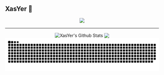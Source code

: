 ## XasYer 👋

<p align="center"><img src="https://count.getloli.com/get/@XasYer?theme=rule34" /></p>

---
<p align="center">
<img align="center" src="https://github-readme-stats.vercel.app/api?username=XasYer&show_icons=true" alt="XasYer's Github Stats" />
<img align="center" src="https://github-readme-stats.vercel.app/api/top-langs/?username=XasYer&layout=compact" />
<picture>
<source media="(prefers-color-scheme: dark)" srcset="https://raw.githubusercontent.com/XasYer/XasYer/output/github-contribution-grid-snake-dark.svg">
<source media="(prefers-color-scheme: light)" srcset="https://raw.githubusercontent.com/XasYer/XasYer/output/github-contribution-grid-snake.svg">
<img alt="github contribution grid snake animation" src="https://raw.githubusercontent.com/XasYer/XasYer/output/github-contribution-grid-snake.svg">
</picture>
</p>

